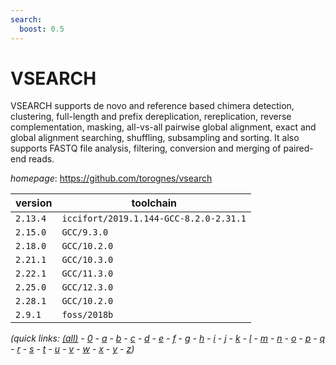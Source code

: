```yaml
---
search:
  boost: 0.5
---
```

# VSEARCH

VSEARCH supports de novo and reference based chimera detection,  clustering, full-length and prefix dereplication, rereplication,  reverse complementation, masking, all-vs-all pairwise global alignment,  exact and global alignment searching, shuffling, subsampling and sorting.  It also supports FASTQ file analysis, filtering,  conversion and merging of paired-end reads.

*homepage*: <https://github.com/torognes/vsearch>

version | toolchain
--------|----------
``2.13.4`` | ``iccifort/2019.1.144-GCC-8.2.0-2.31.1``
``2.15.0`` | ``GCC/9.3.0``
``2.18.0`` | ``GCC/10.2.0``
``2.21.1`` | ``GCC/10.3.0``
``2.22.1`` | ``GCC/11.3.0``
``2.25.0`` | ``GCC/12.3.0``
``2.28.1`` | ``GCC/10.2.0``
``2.9.1`` | ``foss/2018b``


*(quick links: [(all)](../index.md) - [0](../0/index.md) - [a](../a/index.md) - [b](../b/index.md) - [c](../c/index.md) - [d](../d/index.md) - [e](../e/index.md) - [f](../f/index.md) - [g](../g/index.md) - [h](../h/index.md) - [i](../i/index.md) - [j](../j/index.md) - [k](../k/index.md) - [l](../l/index.md) - [m](../m/index.md) - [n](../n/index.md) - [o](../o/index.md) - [p](../p/index.md) - [q](../q/index.md) - [r](../r/index.md) - [s](../s/index.md) - [t](../t/index.md) - [u](../u/index.md) - [v](../v/index.md) - [w](../w/index.md) - [x](../x/index.md) - [y](../y/index.md) - [z](../z/index.md))*

